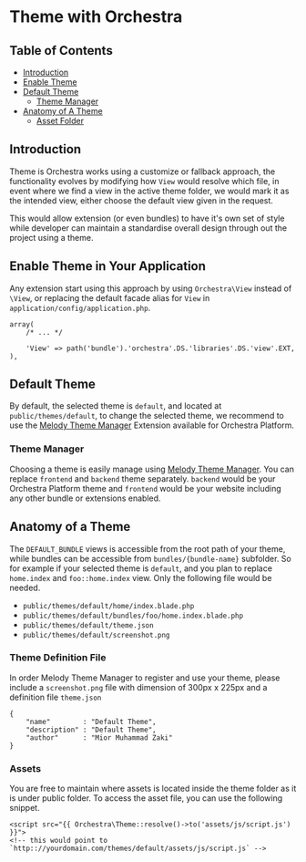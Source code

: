 # Theme with Orchestra

## Table of Contents
- [Introduction](#introduction)
- [Enable Theme](#enable-theme)
- [Default Theme](#default-theme)
	- [Theme Manager](#manage-theme)
- [Anatomy of A Theme](#anatomy)
	- [Asset Folder](#assets)

<a name="introduction"></a>
## Introduction

Theme is Orchestra works using a customize or fallback approach, the functionality evolves by modifying how `View` would resolve which file, in event where we find a view in the active theme folder, we would mark it as the intended view, either choose the default view given in the request.

This would allow extension (or even bundles) to have it's own set of style while developer can maintain a standardise overall 
design through out the project using a theme.

<a name="enable-theme"></a>
## Enable Theme in Your Application

Any extension start using this approach by using `Orchestra\View` instead of `\View`, or replacing the default facade alias for `View` in `application/config/application.php`.

	array(
		/* ... */

		'View' => path('bundle').'orchestra'.DS.'libraries'.DS.'view'.EXT,
	),

<a name="default-theme"></a>
## Default Theme

By default, the selected theme is `default`, and located at `public/themes/default`, to change the selected theme, we recommend to use the [Melody Theme Manager](#manage-theme) Extension available for Orchestra Platform.

<a name="manage-theme"></a>
### Theme Manager

Choosing a theme is easily manage using [Melody Theme Manager](http://bundles.laravel.com/bundle/melody). You can replace `frontend` and `backend` theme separately. `backend` would be your Orchestra Platform theme and `frontend` would be your website including any other bundle or extensions enabled.

<a name="anatomy"></a>
## Anatomy of a Theme

The `DEFAULT_BUNDLE` views is accessible from the root path of your theme, while bundles can be accessible from `bundles/{bundle-name}` subfolder. So for example if your selected theme is `default`, and you plan to replace `home.index` and `foo::home.index` view. Only the following file would be needed.

* `public/themes/default/home/index.blade.php`
* `public/themes/default/bundles/foo/home.index.blade.php`
* `public/themes/default/theme.json`
* `public/themes/default/screenshot.png`

<a name="definition"></a>
### Theme Definition File

In order Melody Theme Manager to register and use your theme, please include a `screenshot.png` file with dimension of 300px x 225px and a definition file `theme.json`

	{
		"name"        : "Default Theme",
		"description" : "Default Theme",
		"author"      : "Mior Muhammad Zaki"
	}


<a name="assets"></a>
### Assets

You are free to maintain where assets is located inside the theme folder as it is under public folder. To access the asset file, you can use the following snippet.

	<script src="{{ Orchestra\Theme::resolve()->to('assets/js/script.js') }}">
	<!-- this would point to `http:://yourdomain.com/themes/default/assets/js/script.js` -->
